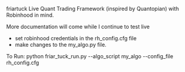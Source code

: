 friartuck
Live Quant Trading Framework (inspired by Quantopian) with Robinhood in mind.

More documentation will come while I continue to test live

* set robinhood credentials in the rh_config.cfg file
* make changes to the my_algo.py file.

To Run:
python friar_tuck_run.py --algo_script my_algo --config_file rh_config.cfg

